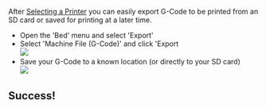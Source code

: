 After [Selecting a Printer](selecting-a-printer.md) you can easily export G-Code to be printed from an SD card or saved for printing at a later time.

- Open the 'Bed' menu and select 'Export'
- Select 'Machine File (G-Code)' and click 'Export  
![](https://www.matterhackers.com/r/ckrJa9)
- Save your G-Code to a known location (or directly to your SD card)  
![](https://www.matterhackers.com/r/Eq87aq)
## Success!